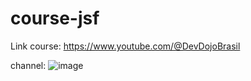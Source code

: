 # course-jsf
Link course: https://www.youtube.com/@DevDojoBrasil

channel: ![image](https://github.com/drigoBarbosa/course-jsf/assets/103008789/3c740e0f-1844-47d4-bf4c-9645d4dde480)
